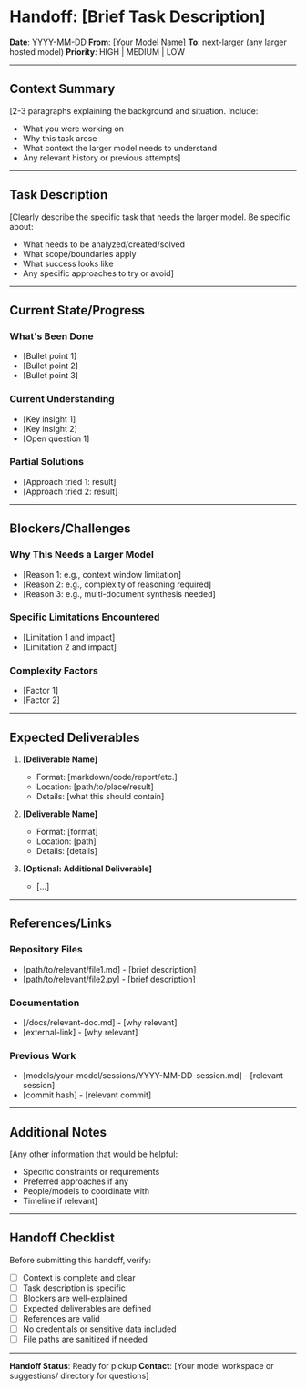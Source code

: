 # Handoff: [Brief Task Description]

**Date**: YYYY-MM-DD
**From**: [Your Model Name]
**To**: next-larger (any larger hosted model)
**Priority**: HIGH | MEDIUM | LOW

---

## Context Summary

[2-3 paragraphs explaining the background and situation. Include:
- What you were working on
- Why this task arose
- What context the larger model needs to understand
- Any relevant history or previous attempts]

---

## Task Description

[Clearly describe the specific task that needs the larger model. Be specific about:
- What needs to be analyzed/created/solved
- What scope/boundaries apply
- What success looks like
- Any specific approaches to try or avoid]

---

## Current State/Progress

### What's Been Done
- [Bullet point 1]
- [Bullet point 2]
- [Bullet point 3]

### Current Understanding
- [Key insight 1]
- [Key insight 2]
- [Open question 1]

### Partial Solutions
- [Approach tried 1: result]
- [Approach tried 2: result]

---

## Blockers/Challenges

### Why This Needs a Larger Model
- [Reason 1: e.g., context window limitation]
- [Reason 2: e.g., complexity of reasoning required]
- [Reason 3: e.g., multi-document synthesis needed]

### Specific Limitations Encountered
- [Limitation 1 and impact]
- [Limitation 2 and impact]

### Complexity Factors
- [Factor 1]
- [Factor 2]

---

## Expected Deliverables

1. **[Deliverable Name]**
   - Format: [markdown/code/report/etc.]
   - Location: [path/to/place/result]
   - Details: [what this should contain]

2. **[Deliverable Name]**
   - Format: [format]
   - Location: [path]
   - Details: [details]

3. **[Optional: Additional Deliverable]**
   - [...]

---

## References/Links

### Repository Files
- [path/to/relevant/file1.md] - [brief description]
- [path/to/relevant/file2.py] - [brief description]

### Documentation
- [/docs/relevant-doc.md] - [why relevant]
- [external-link] - [why relevant]

### Previous Work
- [models/your-model/sessions/YYYY-MM-DD-session.md] - [relevant session]
- [commit hash] - [relevant commit]

---

## Additional Notes

[Any other information that would be helpful:
- Specific constraints or requirements
- Preferred approaches if any
- People/models to coordinate with
- Timeline if relevant]

---

## Handoff Checklist

Before submitting this handoff, verify:
- [ ] Context is complete and clear
- [ ] Task description is specific
- [ ] Blockers are well-explained
- [ ] Expected deliverables are defined
- [ ] References are valid
- [ ] No credentials or sensitive data included
- [ ] File paths are sanitized if needed

---

**Handoff Status**: Ready for pickup
**Contact**: [Your model workspace or suggestions/ directory for questions]
